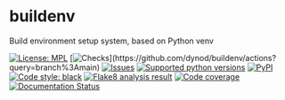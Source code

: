 # buildenv
Build environment setup system, based on Python venv

<!-- NMK-BADGES-BEGIN -->
[![License: MPL](https://img.shields.io/github/license/dynod/buildenv?color=green)](https://github.com/dynod/buildenv/blob/main/LICENSE)
[![Checks](https://img.shields.io/github/actions/workflow/status/dynod/buildenv/build.yml?branch=main&label=build%20%26%20u.t.)](https://github.com/dynod/buildenv/actions?query=branch%3Amain)
[![Issues](https://img.shields.io/github/issues-search/dynod/buildenv?label=issues&query=is%3Aopen+is%3Aissue)](https://github.com/dynod/buildenv/issues?q=is%3Aopen+is%3Aissue)
[![Supported python versions](https://img.shields.io/badge/python-3.8%20--%203.11-blue)](https://www.python.org/)
[![PyPI](https://img.shields.io/pypi/v/buildenv)](https://pypi.org/project/buildenv/)
[![Code style: black](https://img.shields.io/badge/code%20style-black-000000.svg)](https://github.com/psf/black)
[![Flake8 analysis result](https://img.shields.io/badge/flake8-0-green)](https://flake8.pycqa.org/)
[![Code coverage](https://img.shields.io/codecov/c/github/dynod/buildenv)](https://app.codecov.io/gh/dynod/buildenv)
[![Documentation Status](https://readthedocs.org/projects/buildenv/badge/?version=stable)](https://buildenv.readthedocs.io/)
<!-- NMK-BADGES-END -->
